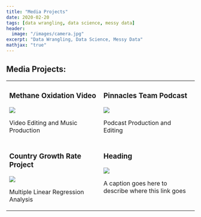```yaml
---
title: "Media Projects"
date: 2020-02-20
tags: [data wrangling, data science, messy data]
header:
  image: "/images/camera.jpg"
excerpt: "Data Wrangling, Data Science, Messy Data"
mathjax: "true"
---
```


## Media Projects:



<table width="100%" class="map_links">
  <tr>
    <td width="50%" valign="top">
      <h3>Methane Oxidation Video</h3>
  <a href="https://allisonbaileyr14.github.io/website/methane-video/"><img src="{{ site.url }}{{ site.baseurl }}/images/landfill.jpg"></a>
  <p>Video Editing and Music Production</p></td>
    <td  width="50%" valign="top">
      <h3>Pinnacles Team Podcast</h3>
  <a href="https://allisonbaileyr14.github.io/website/podcast/"><img src="{{ site.url }}{{ site.baseurl }}/images/podcast.jpg"></a>
  <p>Podcast Production and Editing</p>
    </td>
  </tr>
  <tr>
    <td  width="50%" valign="top">
      <h3>Country Growth Rate Project</h3>
  <a href="https://allisonbaileyr14.github.io/website4/ecology/"><img src="{{ site.url }}{{ site.baseurl }}/images/globe_build2.jpg"></a>
  <p>Multiple Linear Regression Analysis</p></td>
    <td  width="50%" valign="top">
      <h3>Heading</h3>
  <a href="https://allisonbaileyr14.github.io/website4/hawaii/"><img src="{{ site.url }}{{ site.baseurl }}/images/ag.jpg"></a>
  <p>A caption goes here to describe where this link goes</p>
    </td>
  </tr>
  </table>
